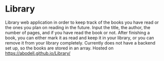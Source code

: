 # Library
Library web application in order to keep track of the books you have read or the ones you plan on reading in the future.  Input the title, the author, the number of pages, and if you have read the book or not.  After finishing a book, you can either mark it as read and keep it in your library, or you can remove it from your library completely.  Currently does not have a backend set up, so the books are stored in an array. Hosted on https://abodell.github.io/Library/
